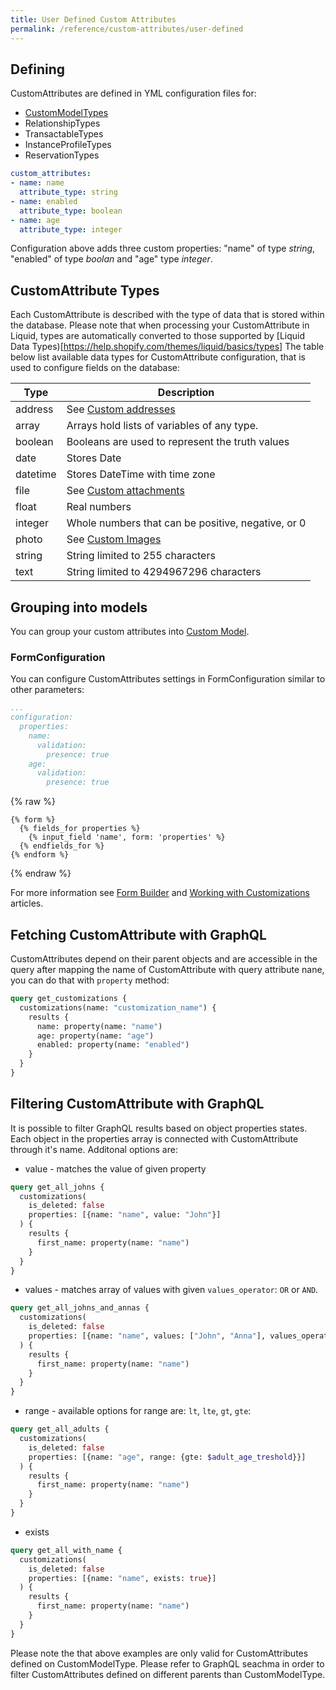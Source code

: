 ```yaml
---
title: User Defined Custom Attributes
permalink: /reference/custom-attributes/user-defined
---
```


## Defining

CustomAttributes are defined in YML configuration files for:

* [CustomModelTypes](/reference/custom-model-types/)
* RelationshipTypes
* TransactableTypes
* InstanceProfileTypes
* ReservationTypes

```yml
custom_attributes:
- name: name
  attribute_type: string
- name: enabled
  attribute_type: boolean
- name: age
  attribute_type: integer
```

Configuration above adds three custom properties: "name" of type _string_, "enabled" of type _boolan_ and "age" type _integer_.

## CustomAttribute Types

Each CustomAttribute is described with the type of data that is stored within the database.
Please note that when processing your CustomAttribute in Liquid, types are automatically converted to those supported by [Liquid Data Types)[https://help.shopify.com/themes/liquid/basics/types]
The table below list available data types for CustomAttribute configuration, that is used to configure fields on the database:

| Type     | Description                                        |
| -------- | -------------------------------------------------- |
| address  | See [Custom addresses](./custom-addresses)         |
| array    | Arrays hold lists of variables of any type.        |
| boolean  | Booleans are used to represent the truth values    |
| date     | Stores Date                                        |
| datetime | Stores DateTime with time zone                     |
| file     | See [Custom attachments](./custom-attachments)     |
| float    | Real numbers                                       |
| integer  | Whole numbers that can be positive, negative, or 0 |
| photo    | See [Custom Images](./custom-images)               |
| string   | String limited to 255 characters                   |
| text     | String limited to 4294967296 characters            |

## Grouping into models

You can group your custom attributes into [Custom Model](/reference/custom-model-types).

### FormConfiguration

You can configure CustomAttributes settings in FormConfiguration similar to other parameters:

```yml
...
configuration:
  properties:
    name:
      validation:
        presence: true
    age:
      validation:
        presence: true
```

{% raw %}

```liquid
{% form %}
  {% fields_for properties %}
    {% input_field 'name', form: 'properties' %}
  {% endfields_for %}
{% endform %}
```

{% endraw %}

For more information see [Form Builder](/reference/form-configurations-static/) and [Working with Customizations](/getting-started/customization) articles.

## Fetching CustomAttribute with GraphQL

CustomAttributes depend on their parent objects and are accessible in the query after mapping the name of CustomAttribute with query attribute nane, you can do that with `property` method:

```graphql
query get_customizations {
  customizations(name: "customization_name") {
    results {
      name: property(name: "name")
      age: property(name: "age")
      enabled: property(name: "enabled")
    }
  }
}
```

## Filtering CustomAttribute with GraphQL

It is possible to filter GraphQL results based on object properties states.
Each object in the properties array is connected with CustomAttribute through it's name. Additonal options are:

* value - matches the value of given property

```graphql
query get_all_johns {
  customizations(
    is_deleted: false
    properties: [{name: "name", value: "John"}]
  ) {
    results {
      first_name: property(name: "name")
    }
  }
}
```

* values - matches array of values with given `values_operator`: `OR` or `AND`.

```graphql
query get_all_johns_and_annas {
  customizations(
    is_deleted: false
    properties: [{name: "name", values: ["John", "Anna"], values_operator: OR}]
  ) {
    results {
      first_name: property(name: "name")
    }
  }
}
```

* range - available options for range are: `lt`, `lte`, `gt`, `gte`:

```graphql
query get_all_adults {
  customizations(
    is_deleted: false
    properties: [{name: "age", range: {gte: $adult_age_treshold}}]
  ) {
    results {
      first_name: property(name: "name")
    }
  }
}
```

* exists

```graphql
query get_all_with_name {
  customizations(
    is_deleted: false
    properties: [{name: "name", exists: true}]
  ) {
    results {
      first_name: property(name: "name")
    }
  }
}
```

Please note the that above examples are only valid for CustomAttributes defined on CustomModelType. Please refer to GraphQL seachma in order to filter CustomAttributes defined on different parents than CustomModelType.
